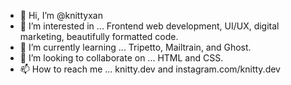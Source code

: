 - 👋 Hi, I’m @knittyxan
- 👀 I’m interested in ... Frontend web development, UI/UX, digital marketing, beautifully formatted code.
- 🌱 I’m currently learning ... Tripetto, Mailtrain, and Ghost.
- 💞️ I’m looking to collaborate on ... HTML and CSS.
- 📫 How to reach me ... knitty.dev and instagram.com/knitty.dev

<!---
knittyxan/knittyxan is a ✨ special ✨ repository because its `README.md` (this file) appears on your GitHub profile.
You can click the Preview link to take a look at your changes.
--->
